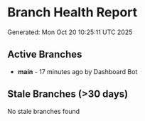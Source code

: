 # Branch Health Report
Generated: Mon Oct 20 10:25:11 UTC 2025

## Active Branches
- **main** - 17 minutes ago by Dashboard Bot

## Stale Branches (>30 days)
No stale branches found
